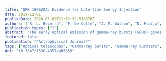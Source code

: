 ```yaml
---
title: "GRB 180620A: Evidence for Late-time Energy Injection"
date: 2019-12-01
publishDate: 2020-01-09T21:52:32.538670Z
authors: ["R. L. Becerra", "F. De Colle", "A. M. Watson", "N. Fraija", "N. R. Butler", "W. H. Lee", "C. G. Román-Zúñiga", "J. S. Bloom", "J. J. González", "A. S. Kutyrev", "J. X. Prochaska", "E. Ramirez-Ruiz", "M. G. Richer", "E. Troja"]
publication_types: ["2"]
abstract: "The early optical emission of gamma-ray bursts (GRBs) gives an opportunity to understand the central engine and first stages of these events. About 30% of GRBs present flares whose origin is still a subject of discussion. We present optical photometry of GRB 180620A with the COATLI telescope and RATIR instrument. COATLI started to observe from the end of prompt emission at T + 39.3 s and RATIR from T + 121.4 s. We supplement the optical data with the X-ray light curve from Swift/XRT. We observe an optical flare from T + 110 s to T + 550 s, with a temporal index decay α $_O,decay$ = 1.32 ± 0.01, and Δt/t = 1.63, which we interpret as the signature of a reverse shock component. After the initial normal decay the light curves show a long plateau from T + 500 s to T + 7800 s in both X-rays and the optical before decaying again after an achromatic jet break at T + 7800 s. Fluctuations are seen during the plateau phase in the optical. Adding to the complexity of GRB afterglows, the plateau phase (typically associated with the coasting phase of the jet) is seen in this object after the “normal” decay phase (associated with the deceleration phase of the jet), and the jet break phase occurs directly after the plateau. We suggest that this sequence of events can be explained by a rapid deceleration of the jet with t $_ d $ łesssim 40 s due to the high density of the environment (≈100 cm$^-3$) followed by reactivation of the central engine, which causes the flare and powers the plateau phase."
featured: false
publication: "*Astrophysical Journal*"
tags: ["Optical telescopes", "Gamma-ray bursts", "Gamma-ray bursters", "Gamma-ray sources", "Astrophysics - High Energy Astrophysical Phenomena"]
doi: "10.3847/1538-4357/ab5859"
---
```


